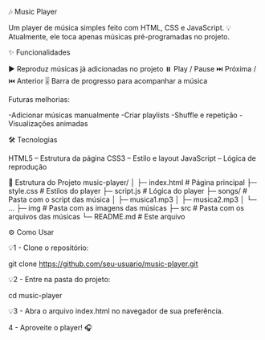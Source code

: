 🎶 Music Player

Um player de música simples feito com HTML, CSS e JavaScript.
💡 Atualmente, ele toca apenas músicas pré-programadas no projeto.

✨ Funcionalidades

▶️ Reproduz músicas já adicionadas no projeto
⏸️ Play / Pause
⏭️ Próxima / ⏮️ Anterior
🎚️ Barra de progresso para acompanhar a música

Futuras melhorias:

-Adicionar músicas manualmente
-Criar playlists
-Shuffle e repetição
-Visualizações animadas

🛠️ Tecnologias

HTML5 – Estrutura da página
CSS3 – Estilo e layout
JavaScript – Lógica de reprodução

📂 Estrutura do Projeto
music-player/
│
├─ index.html # Página principal
├─ style.css # Estilos do player
├─ script.js # Lógica do player
├─ songs/ # Pasta com o script das música
│ ├─ musica1.mp3
│ ├─ musica2.mp3
│ └─ ...
├─ img # Pasta com as imagens das músicas
├─ src # Pasta com os arquivos das músicas
└─ README.md # Este arquivo

⚙️ Como Usar

💡1 - Clone o repositório:

git clone https://github.com/seu-usuario/music-player.git

💡2 - Entre na pasta do projeto:

cd music-player

💡3 - Abra o arquivo index.html no navegador de sua preferência.

4 - Aproveite o player! 🎧
